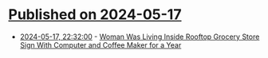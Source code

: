 # [Published on 2024-05-17](index.md)

* [2024-05-17, 22:32:00](https://soylentnews.org/article.pl?sid=24/05/16/1310212&from=rss) - [Woman Was Living Inside Rooftop Grocery Store Sign With Computer and Coffee Maker for a Year](https://soylentnews.org/article.pl?sid=24/05/16/1310212&from=rss)
